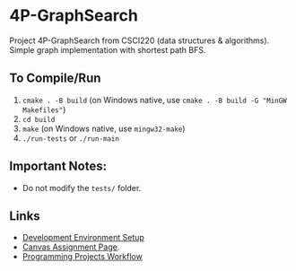 # 4P-GraphSearch

Project 4P-GraphSearch from CSCI220 (data structures & algorithms). Simple graph implementation with shortest path BFS.

## To Compile/Run
1. `cmake . -B build` (on Windows native, use `cmake . -B build -G "MinGW Makefiles"`)
2. `cd build`
3. `make` (on Windows native, use `mingw32-make`) 
4. `./run-tests` or `./run-main`

## Important Notes:
- Do not modify the `tests/` folder.

## Links
- [Development Environment Setup](https://elearning.mines.edu/courses/48454/pages/development-environment-setup)
- [Canvas Assignment Page](https://elearning.mines.edu/courses/48454/assignments/322242).
- [Programming Projects Workflow](https://elearning.mines.edu/courses/48454/pages/programming-projects-workflow)
